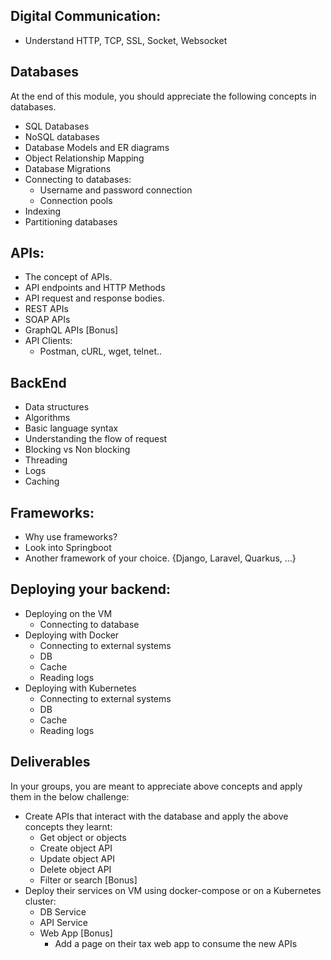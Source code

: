 ## Digital Communication:
+ Understand HTTP, TCP, SSL, Socket, Websocket

## Databases

At the end of this module, you should appreciate the following concepts in databases. 
- SQL Databases
- NoSQL databases
- Database Models and ER diagrams
- Object Relationship Mapping
- Database Migrations
- Connecting to databases:
    - Username and password connection
    - Connection pools
- Indexing
- Partitioning databases

## APIs:
- The concept of APIs.
- API endpoints and HTTP Methods
- API request and response bodies.
- REST APIs
- SOAP APIs
- GraphQL APIs [Bonus]
- API Clients:
    - Postman, cURL, wget, telnet..

## BackEnd 
- Data structures
- Algorithms
- Basic language syntax
- Understanding the flow of request
- Blocking vs Non blocking 
- Threading
- Logs
- Caching

## Frameworks:
- Why use frameworks?
- Look into Springboot
- Another framework of your choice. {Django, Laravel, Quarkus, ...}

## Deploying your backend:
- Deploying on the VM
    - Connecting to database
- Deploying with Docker
    - Connecting to external systems
    - DB
    - Cache
    - Reading logs
- Deploying with Kubernetes
    - Connecting to external systems
    - DB
    - Cache
    - Reading logs

## Deliverables

In your groups, you are meant to appreciate above concepts and apply them in the below challenge: 

- Create APIs that interact with the database and apply the above concepts they learnt:
    + Get object or objects
    + Create object API
    + Update object API 
    + Delete object API 
    + Filter or search [Bonus]
- Deploy their services on VM using docker-compose or on a Kubernetes cluster:
    - DB Service 
    - API Service 
    - Web App [Bonus]
        - Add a page on their tax web app to consume the new APIs 

